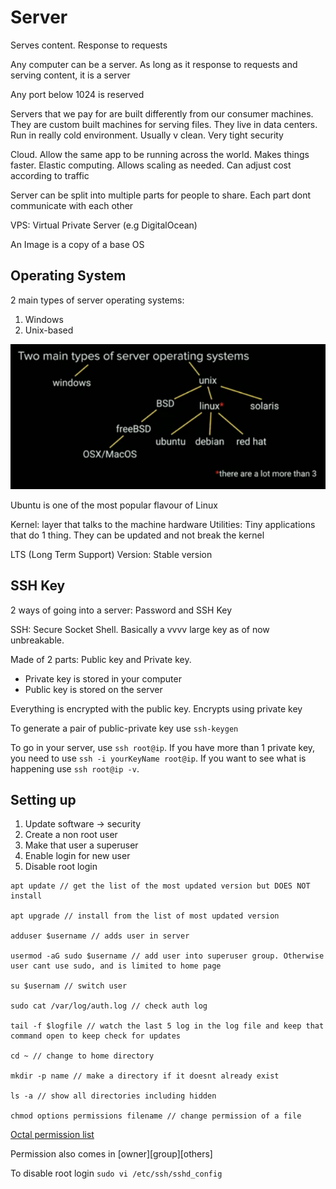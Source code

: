 # Server

Serves content. Response to requests

Any computer can be a server. As long as it response to requests and serving content, it is a server

Any port below 1024 is reserved

Servers that we pay for are built differently from our consumer machines. They are custom built machines for serving files. They live in data centers. Run in really cold environment. Usually v clean. Very tight security

Cloud. Allow the same app to be running across the world. Makes things faster. Elastic computing. Allows scaling as needed. Can adjust cost according to traffic

Server can be split into multiple parts for people to share. Each part dont communicate with each other

VPS: Virtual Private Server (e.g DigitalOcean)

An Image is a copy of a base OS

## Operating System

2 main types of server operating systems:

1. Windows
2. Unix-based

![List of operating systems](../../assets/listOfOs.png)

Ubuntu is one of the most popular flavour of Linux

Kernel: layer that talks to the machine hardware
Utilities: Tiny applications that do 1 thing. They can be updated and not break the kernel

LTS (Long Term Support) Version: Stable version

## SSH Key

2 ways of going into a server: Password and SSH Key

SSH: Secure Socket Shell. Basically a vvvv large key as of now unbreakable.

Made of 2 parts: Public key and Private key.

- Private key is stored in your computer
- Public key is stored on the server

Everything is encrypted with the public key. Encrypts using private key

To generate a pair of public-private key use `ssh-keygen`

To go in your server, use `ssh root@ip`. If you have more than 1 private key, you need to use `ssh -i yourKeyName root@ip`. If you want to see what is happening use `ssh root@ip -v`.

## Setting up

1. Update software -> security
2. Create a non root user
3. Make that user a superuser
4. Enable login for new user
5. Disable root login

```
apt update // get the list of the most updated version but DOES NOT install

apt upgrade // install from the list of most updated version

adduser $username // adds user in server

usermod -aG sudo $username // add user into superuser group. Otherwise user cant use sudo, and is limited to home page

su $usernam // switch user

sudo cat /var/log/auth.log // check auth log

tail -f $logfile // watch the last 5 log in the log file and keep that command open to keep check for updates

cd ~ // change to home directory

mkdir -p name // make a directory if it doesnt already exist

ls -a // show all directories including hidden

chmod options permissions filename // change permission of a file
```

[Octal permission list](https://www.computerhope.com/unix/uchmod.htm)

Permission also comes in [owner][group][others]

To disable root login `sudo vi /etc/ssh/sshd_config`

